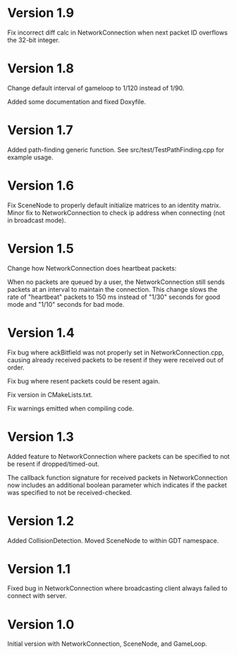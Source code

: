 # Version 1.9

Fix incorrect diff calc in NetworkConnection when next packet ID overflows the
32-bit integer.

# Version 1.8

Change default interval of gameloop to 1/120 instead of 1/90.

Added some documentation and fixed Doxyfile.

# Version 1.7

Added path-finding generic function. See src/test/TestPathFinding.cpp for
example usage.

# Version 1.6

Fix SceneNode to properly default initialize matrices to an identity matrix.
Minor fix to NetworkConnection to check ip address when connecting (not in
broadcast mode).

# Version 1.5

Change how NetworkConnection does heartbeat packets:

When no packets are queued by a user, the NetworkConnection still sends packets
at an interval to maintain the connection. This change slows the rate of
"heartbeat" packets to 150 ms instead of "1/30" seconds for good mode and "1/10"
seconds for bad mode.

# Version 1.4

Fix bug where ackBitfield was not properly set in NetworkConnection.cpp, causing
already received packets to be resent if they were received out of order.

Fix bug where resent packets could be resent again.

Fix version in CMakeLists.txt.

Fix warnings emitted when compiling code.

# Version 1.3

Added feature to NetworkConnection where packets can be specified to not be
resent if dropped/timed-out.

The callback function signature for received packets in NetworkConnection now
includes an additional boolean parameter which indicates if the packet was
specified to not be received-checked.

# Version 1.2

Added CollisionDetection.
Moved SceneNode to within GDT namespace.

# Version 1.1

Fixed bug in NetworkConnection where broadcasting client always failed to
connect with server.

# Version 1.0

Initial version with NetworkConnection, SceneNode, and GameLoop.

